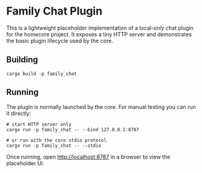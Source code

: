 # Family Chat Plugin

This is a lightweight placeholder implementation of a local-only chat plugin for the homecore project. It exposes a tiny HTTP server and demonstrates the basic plugin lifecycle used by the core.

## Building

```
cargo build -p family_chat
```

## Running

The plugin is normally launched by the core. For manual testing you can run it directly:

```
# start HTTP server only
cargo run -p family_chat -- --bind 127.0.0.1:8787

# or run with the core stdio protocol
cargo run -p family_chat -- --stdio
```

Once running, open <http://localhost:8787> in a browser to view the placeholder UI.
